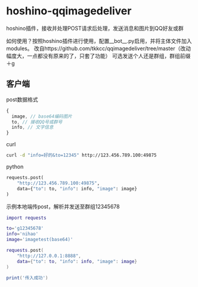 # hoshino-qqimagedeliver
hoshino插件，接收并处理POST请求后处理，发送消息和图片到QQ好友或群

如何使用？按照hoshino插件进行使用，配置__bot__.py启用，并将主体文件加入modules。
改自https://github.com/tkkcc/qqimagedeliver/tree/master（改动幅度大，一点都没有原来的了，只套了功能）
可选发送个人还是群组，群组前缀＋g



## 客户端

post数据格式
```js
{
  image, // base64编码图片
  to, // 接收QQ号或群号
  info, // 文字信息
} 
```

curl
```sh
curl -d "info=好的&to=12345" http://123.456.789.100:49875
```

python
```python
requests.post(
    "http://123.456.789.100:49875",
    data={"to": to, "info": info, "image": image}
)
```

示例本地端传post，解析并发送至群组12345678
```lua
import requests

to='g12345678'
info='nihao'
image='imagetest(base64)'

requests.post(
    "http://127.0.0.1:8888",
    data={"to": to, "info": info, "image": image}
)

print('传入成功')
```
